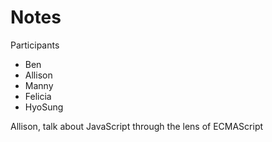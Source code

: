# Notes

Participants

- Ben
- Allison
- Manny
- Felicia
- HyoSung

Allison, talk about JavaScript through the lens of ECMAScript

